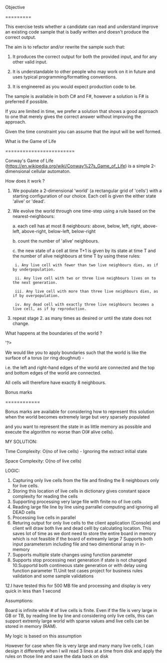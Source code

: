  

Objective

=========

 

This exercise tests whether a candidate can read and understand improve an existing code sample that is badly written and doesn't produce the correct output.

 

The aim is to refactor and/or rewrite the sample such that:

 

1. It produces the correct output for both the provided input, and for any other valid input.

2. It is understandable to other people who may work on it in future and uses typical programming/formatting conventions.

3. It is engineered as you would expect production code to be.

 

The sample is available in both C# and F#, however a solution is F# is preferred if possible.

 

If you are limited in time, we prefer a solution that shows a good approach to one that merely gives the correct answer without improving the approach.

Given the time constraint you can assume that the input will be well formed.

 

What is the Game of Life

========================

 

Conway's Game of Life (https://en.wikipedia.org/wiki/Conway%27s_Game_of_Life) is a simple 2-dimensional cellular automaton.

 

How does it work ?

 

1. We populate a 2-dimensional 'world' (a rectangular grid of 'cells') with a starting configuration of our choice. Each cell is given the either state 'alive' or 'dead'.

2. We evolve the world through one time-step using a rule based on the nearest-neighbours:

 

    a. each cell has at most 8 neighbours: above, below, left, right, above-left, above-right, below-left, below-right

    b. count the number of 'alive' neighbours.

    c. the new state of a cell at time T+1 is given by its state at time T and the number of alive neighbours at time T by using these rules:

        i. Any live cell with fewer than two live neighbours dies, as if by underpopulation.

        ii. Any live cell with two or three live neighbours lives on to the next generation.

        iii. Any live cell with more than three live neighbours dies, as if by overpopulation.

        iv. Any dead cell with exactly three live neighbours becomes a live cell, as if by reproduction.

 

3. repeat stage 2. as many times as desired or until the state does not change.

 

What happens at the boundaries of the world ?

'?>

We would like you to apply boundaries such that the world is like the surface of a torus (or ring doughnut) -

i.e. the left and right-hand edges of the world are connected and the top and bottom edges of the world are connected.

All cells will therefore have exactly 8 neighbours.

 

Bonus marks

============

 

Bonus marks are available for considering how to represent this solution when the world becomes extremely large but very sparsely populated

and you want to represent the state in as little memory as possible and execute the algorithm no worse than O(# alive cells).





MY SOLUTION:


Time Complexity: O(no of live cells) - Ignoring the extract initial state

Space Complexity: O(no of live cells)

LOGIC:
1. Capturing only live cells from the file and finding the 8 neighbours only for live cells.
2. Storing this location of live cells in dictionary gives constant space complexity for reading the cells
3. Supporting processing very large file with finite no of live cells
4. Reading large file line by line using parrallel computing and ignoring all DEAD cells
5. Processing live cells in parallel
6. Returing output for only live cells to the client application (Console) and client will draw both live and dead celll by calculating location. This saves lot of time as we dont need to store the entire board in memory which is not feasible if the board of extreamly large
7  Supports both input parametersm including file and two dimentional array in in-memory
8. Supports multiple state changes using function parameter
9. Supports stop processing next generation if state is not changed
10.Supportd both contineous state generation or with delay using function parameter
11.Unit test cases project for business rules validation and some sample validations

12.I have tested this for 500 MB file and processing and display is very quick in less than 1 second

Assumptions:

Board is infinite while # of live cells is finite. Even if the file is very large in GB or TB, by reading line by line and considering only live cells, this can support extremly large world with sparse values amd live cells can be stored in memory (RAM).

My logic is based on this assumption

However for case when file is very large and many many live cells, I can design it differently when I will read 3 lines at a time from disk and apply the rules on those line and save the data back on disk


